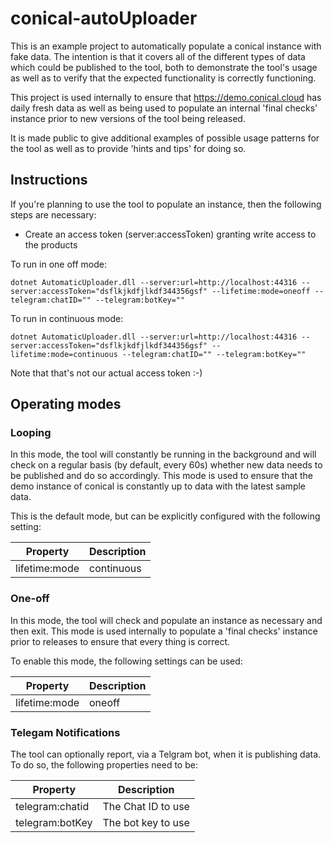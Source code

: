 # conical-autoUploader
This is an example project to automatically populate a conical instance with fake data. The intention is that it covers all of the different types of data which could be published to the tool, both to demonstrate the tool's usage as well as to verify that the expected functionality is correctly functioning.

This project is used internally to ensure that https://demo.conical.cloud has daily fresh data as well as being used to populate an internal 'final checks' instance prior to new versions of the tool being released. 

It is made public to give additional examples of possible usage patterns for the tool as well as to provide 'hints and tips' for doing so.

## Instructions
If you're planning to use the tool to populate an instance, then the following steps are necessary:

* Create an access token (server:accessToken) granting write access to the products

To run in one off mode:

```dotnet AutomaticUploader.dll --server:url=http://localhost:44316 --server:accessToken="dsflkjkdfjlkdf344356gsf" --lifetime:mode=oneoff --telegram:chatID="" --telegram:botKey=""```

To run in continuous mode:

```dotnet AutomaticUploader.dll --server:url=http://localhost:44316 --server:accessToken="dsflkjkdfjlkdf344356gsf" --lifetime:mode=continuous --telegram:chatID="" --telegram:botKey=""```


Note that that's not our actual access token :-) 

## Operating modes

### Looping
In this mode, the tool will constantly be running in the background and will check on a regular basis (by default, every 60s) whether new data needs to be published and do so accordingly. This mode is used to ensure that the demo instance of conical is constantly up to data with the latest sample data.

This is the default mode, but can be explicitly configured with the following setting:

|Property|Description|
|--|--|
|lifetime:mode|continuous|

### One-off
In this mode, the tool will check and populate an instance as necessary and then exit. This mode is used internally to populate a 'final checks' instance prior to releases to ensure that every thing is correct.

To enable this mode, the following settings can be used:

|Property|Description|
|--|--|
|lifetime:mode|oneoff|

### Telegam Notifications
The tool can optionally report, via a Telgram bot, when it is publishing data. To do so, the following properties need to be:

|Property|Description|
|--|--|
|telegram:chatid|The Chat ID to use|
|telegram:botKey|The bot key to use|